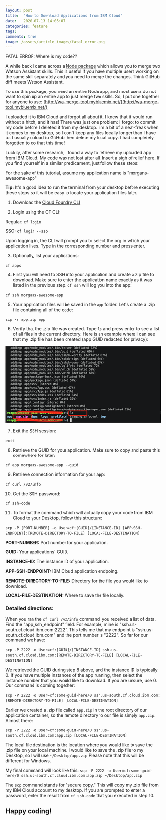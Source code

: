 ```yaml
---
layout: post
title:  "How to Download Applications from IBM Cloud"
date:   2020-07-13 14:05:07
categories: feature
tags:
comments: true
image: /assets/article_images/fatal_error.png
---
```

FATAL ERROR: Where is my code??

A while back I came across a [Node package](https://www.npmjs.com/package/watson-assistant-skills-merger) which allows you to merge two Watson Assistant skills. This is useful if you have multiple users working on the same skill separately and you need to merge the changes. Think GitHub diff meets Watson Assistant.

To use this package, you need an entire Node app, and most users do not want to spin up an entire app to just merge two skills. So, I put one together for anyone to use: [http://wa-merge-tool.mybluemix.net/](http://wa-merge-tool.mybluemix.net/)

I uploaded it to IBM Cloud and forgot all about it. I knew that it would run without a hitch, and it has! There was just one problem: I forgot to commit my code before I deleted it from my desktop. I'm a bit of a neat-freak when it comes to my desktop, so I don't keep any files locally longer than I have to. I usually upload to GitHub then delete my local copy. I had completely forgotten to do that this time!

Luckily, after some research, I found a way to retrieve my uploaded app from IBM Cloud. My code was not lost after all. Insert a sigh of relief here. If you find yourself in a similar predicament, just follow these steps:

For the sake of this tutorial, assume my application name is "morgans-awesome-app"

**Tip:** It's a good idea to run the terminal from your desktop before executing these steps so it will be easy to locate your application files later.

1. Download the [Cloud Foundry CLI](https://docs.cloudfoundry.org/cf-cli/install-go-cli.html)

2. Login using the CF CLI:

Regular: `cf login`

SSO: `cf login --sso`

Upon logging in, the CLI will prompt you to select the org in which your application lives. Type in the corresponding number and press enter.

3. Optionally, list your applications:

`cf apps`

4. First you will need to SSH into your application and create a zip file to download. Make sure to enter the application name exactly as it was listed in the previous step. `cf ssh` will log you into the app:

`cf ssh morgans-awesome-app`

5. Your application files will be saved in the `app` folder. Let's create a .zip file containing all of the code:

`zip -r app.zip app`

6. Verify that the .zip file was created. Type `ls` and press enter to see a list of all files in the current directory. Here is an example where I can see that my .zip file has been created (app GUID redacted for privacy):

[![](/assets/article_images/ls-example.png)](/assets/article_images/ls-example.png)

7. Exit the SSH session:

`exit`

8. Retrieve the GUID for your application. Make sure to copy and paste this somewhere for later:

`cf app morgans-awesome-app --guid`

9. Retrieve connection information for your app:

`cf curl /v2/info`

10. Get the SSH password:

`cf ssh-code`

11. To format the command which will actually copy your code from IBM Cloud to your Desktop, follow this structure:

`scp -P [PORT-NUMBER] -o User=cf:[GUID]/[INSTANCE-ID] [APP-SSH-ENDPOINT]:[REMOTE-DIRECTORY-TO-FILE] [LOCAL-FILE-DESTINATION]`

**PORT-NUMBER:** Port number for your application.

**GUID:** Your applications' GUID.

**INSTANCE-ID:** The instance ID of your application.

**APP-SSH-ENDPOINT:** IBM Cloud application endpoing.

**REMOTE-DIRECTORY-TO-FILE:** Directory for the file you would like to download.

**LOCAL-FILE-DESTINATION:** Where to save the file locally.

### Detailed directions:

When you ran the `cf curl /v2/info` command, you received a list of data. Find the "app_ssh_endpoint" field. For example, mine is "ssh.us-south.cf.cloud.ibm.com:2222". This tells me that my endpoint is "ssh.us-south.cf.cloud.ibm.com" and the port number is "2222". So far for our command we have:

`scp -P 2222 -o User=cf:[GUID]/[INSTANCE-ID] ssh.us-south.cf.cloud.ibm.com:[REMOTE-DIRECTORY-TO-FILE] [LOCAL-FILE-DESTINATION]`

We retrieved the GUID during step 8 above, and the instance ID is typically 0. If you have multiple instances of the app running, then select the instance number that you would like to download. If you are unsure, use 0. Our command is coming together:

`scp -P 2222 -o User=cf:some-guid-here/0 ssh.us-south.cf.cloud.ibm.com:[REMOTE-DIRECTORY-TO-FILE] [LOCAL-FILE-DESTINATION]`

Earlier we created a .zip file called `app.zip` in the root directory of our application container, so the remote directory to our file is simply `app.zip`. Almost there:

`scp -P 2222 -o User=cf:some-guid-here/0 ssh.us-south.cf.cloud.ibm.com:app.zip [LOCAL-FILE-DESTINATION]`

The local file destination is the location where you would like to save the .zip file on your local machine. I would like to save the .zip file to my Desktop, so I will use `~/Desktop/app.zip` Please note that this will be different for Windows.

My final command will look like this:
`scp -P 2222 -o User=cf:some-guid-here/0 ssh.us-south.cf.cloud.ibm.com:app.zip ~/Desktop/app.zip`

The `scp` command stands for "secure copy." This will copy my .zip file from my IBM Cloud account to my desktop. If you are prompted to enter a password, enter the result from `cf ssh-code` that you executed in step 10.

## Happy coding!
